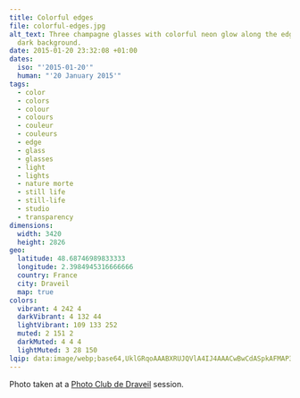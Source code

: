 ```yaml
---
title: Colorful edges
file: colorful-edges.jpg
alt_text: Three champagne glasses with colorful neon glow along the edges on a
  dark background.
date: 2015-01-20 23:32:08 +01:00
dates:
  iso: "'2015-01-20'"
  human: "'20 January 2015'"
tags:
  - color
  - colors
  - colour
  - colours
  - couleur
  - couleurs
  - edge
  - glass
  - glasses
  - light
  - lights
  - nature morte
  - still life
  - still-life
  - studio
  - transparency
dimensions:
  width: 3420
  height: 2826
geo:
  latitude: 48.68746989833333
  longitude: 2.3984945316666666
  country: France
  city: Draveil
  map: true
colors:
  vibrant: 4 242 4
  darkVibrant: 4 132 44
  lightVibrant: 109 133 252
  muted: 2 151 2
  darkMuted: 4 4 4
  lightMuted: 3 28 150
lqip: data:image/webp;base64,UklGRqoAAABXRUJQVlA4IJ4AAACwBwCdASpkAFMAP3G0z2A0ryolpJVbUpAuCWcA1jiqYJf3mYpILhIJWX3sX47GoXEilQ9s7VDxuG7W93pMFCazwaczIXfAAP7uP5Z2pSBwjjMUWulTr6A1lzvZAZt4dFr3HQKtqpILiCK+oA3PnbfUMlbaBipFm1J6L48pni5vJKuJH9kfOn6B4ZuCO/1LU4Z+LRd/ymT3Y3BJeiAAAA==
---
```


Photo taken at a <a href="https://photo-club-draveil.fr/">Photo Club de Draveil</a> session.
